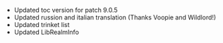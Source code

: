 - Updated toc version for patch 9.0.5
- Updated russion and italian translation (Thanks Voopie and Wildlord!)
- Updated trinket list
- Updated LibRealmInfo
